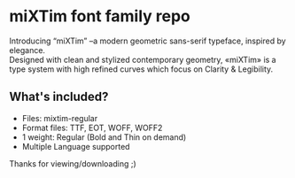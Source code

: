 # miXTim font family repo
Introducing “miXTim” –a modern geometric sans-serif typeface, inspired by elegance.<br>
Designed with clean and stylized contemporary geometry, «miXTim» is a type system with high refined curves which focus on Clarity & Legibility.

## What's included?

- Files: mixtim-regular
- Format files: TTF, EOT, WOFF, WOFF2
- 1 weight: Regular (Bold and Thin on demand)
- Multiple Language supported

Thanks for viewing/downloading ;)
